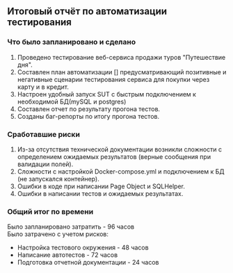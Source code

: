 ## Итоговый отчёт по автоматизации тестирования

### Что было запланировано и сделано

1. Проведено тестирование веб-сервиса продажи туров "Путешествие дня".
2. Составлен план автоматизации [] предусматривающий позитивные и негативные сценарии тестирования сервиса для покупки через карту и в кредит.
3. Настроен удобный запуск SUT с быстрым подключением к необходимой БД(mySQL и postgres)
4. Cоставлен отчет по результату прогона тестов.
5. Созданы баг-репорты по итогу прогона тестов.

### Сработавшие риски
1. Из-за отсутствия технической документации возникли сложности с определением ожидаемых результатов (верные сообщения при валидации полей).
2. Сложности с настройкой Docker-compose.yml и подключением к БД (не запускался контейнер).
3. Ошибки в коде при написании Page Object и SQLHelper.
4. Ошибки в написании тестов и ожидаемых результатах.

### Общий итог по времени
Было запланировано затратить - 96 часов   
Было затрачено с учетом рисков:
* Настройка тестового окружения - 48 часов 
* Написание автотестов - 72 часов  
* Подготовка отчетной документации - 24 часов   
